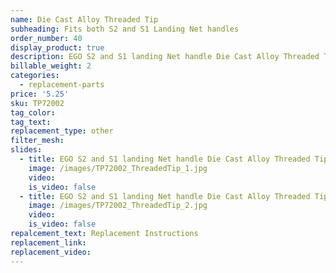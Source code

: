 ```yaml
---
name: Die Cast Alloy Threaded Tip
subheading: Fits both S2 and S1 Landing Net handles
order_number: 40
display_product: true
description: EGO S2 and S1 landing Net handle Die Cast Alloy Threaded Tip
billable_weight: 2
categories:
  - replacement-parts
price: '5.25'
sku: TP72002
tag_color:
tag_text:
replacement_type: other
filter_mesh:
slides:
  - title: EGO S2 and S1 landing Net handle Die Cast Alloy Threaded Tip
    image: /images/TP72002_ThreadedTip_1.jpg
    video:
    is_video: false
  - title: EGO S2 and S1 landing Net handle Die Cast Alloy Threaded Tip
    image: /images/TP72002_ThreadedTip_2.jpg
    video:
    is_video: false
repalcement_text: Replacement Instructions
replacement_link:
replacement_video:
---
```

